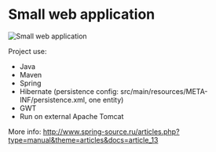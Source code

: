 # Small web application

![Small web application](http://s7.hostingkartinok.com/uploads/images/2015/05/5e3d1297dcd3620f0a3cb6c407199130.jpg)

Project use:
- Java
- Maven
- Spring
- Hibernate (persistence config: src/main/resources/META-INF/persistence.xml, one entity)
- GWT
- Run on external Apache Tomcat

More info:
http://www.spring-source.ru/articles.php?type=manual&theme=articles&docs=article_13
